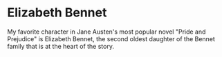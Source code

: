 # Elizabeth Bennet

My favorite character in Jane Austen's most popular novel "Pride and Prejudice" is Elizabeth Bennet, the second oldest daughter of the Bennet family that is at the heart of the story. 
